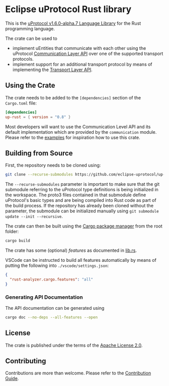 # Eclipse uProtocol Rust library

This is the [uProtocol v1.6.0-alpha.7 Language Library](https://github.com/eclipse-uprotocol/uprotocol-spec/blob/v1.6.0-alpha.7/languages.adoc) for the Rust programming language.

The crate can be used to

* implement uEntities that communicate with each other using the uProtocol [Communication Layer API](https://github.com/eclipse-uprotocol/up-spec/blob/v1.6.0-alpha.7/up-l2/api.adoc) over one of the supported transport protocols.
* implement support for an additional transport protocol by means of implementing the [Transport Layer API](https://github.com/eclipse-uprotocol/up-spec/blob/v1.6.0-alpha.7/up-l1/README.adoc).

## Using the Crate
<!--
`uman~up-language-using~1`
Covers:
- req~up-language-documentation~
-->
The crate needs to be added to the `[dependencies]` section of the `Cargo.toml` file:

```toml
[dependencies]
up-rust = { version = "0.8" }
```

Most developers will want to use the Communication Level API and its default implementation which are provided by the `communication` module. Please refer to the [examples](./examples/) for inspiration how to use this crate.

## Building from Source
<!--
`uman~up-language-building~1`
Covers:
- req~up-language-documentation~1
-->

First, the repository needs to be cloned using:

```sh
git clone --recurse-submodules https://github.com/eclipse-uprotocol/up-rust.git
```

The `--recurse-submodules` parameter is important to make sure that the git submodule referring to the uProtocol type definitions is being initialized in the workspace. The proto3 files contained in that submodule define uProtocol's basic types and are being compiled into Rust code as part of the build process.
If the repository has already been cloned without the parameter, the submodule can be initialized manually using `git submodule update --init --recursive`.

The crate can then be built using the [Cargo package manager](https://doc.rust-lang.org/cargo/) from the root folder:
<!--
`impl~use-cargo-build-system~1`
Covers:
- req~up-language-build-sys~1
- req~up-language-build-deps~1
-->

```sh
cargo build
```

The crate has some (optional) _features_ as documented in [lib.rs](src/lib.rs).

VSCode can be instructed to build all features automatically by means of putting the following into `./vscode/settings.json`:

```json
{
  "rust-analyzer.cargo.features": "all"
}
```

### Generating API Documentation

The API documentation can be generated using

```sh
cargo doc --no-deps --all-features --open
```

## License

The crate is published under the terms of the [Apache License 2.0](LICENSE).

## Contributing

Contributions are more than welcome. Please refer to the [Contribution Guide](CONTRIBUTING.md).
